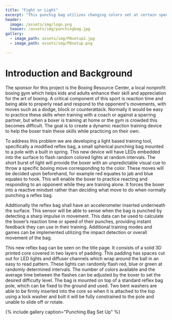 ```yaml
---
title: "Fight or Light"
excerpt: "This punchig bag utilizes changing colors set at certain speeds to train boxing reflexes"
header:
  image: /assets/img/logo.png
  teaser: /assets/img/punchingbag.jpg
gallery:
  - image_path: assets/img/PBsetup2.jpg
  - image_path: assets/img/PBsetup.png
 
---
```


# Introduction and Background
The sponsor for this project is the Boxing Resource Center, a local nonprofit boxing gym which helps kids and adults enhance their skill and appreciation for the art of boxing.  A critical component of this sport is reaction time and being able to properly read and respond to the opponent's movements, with moves such as a dodge, block or counterattack.  Normally it would be easy to practice these skills when training with a coach or against a sparring partner, but when a boxer is training at home or the gym is crowded this becomes difficult.  The goal is to create a dynamic reaction training device to help the boxer train these skills while practicing on their own.

To address this problem we are developing a light based training tool, specifically a modified reflex bag, a small spherical punching bag mounted to a pole with a built in spring.  This new device will have LEDs embedded into the surface to flash random colored lights at random intervals.  The short burst of light will provide the boxer with an unpredictable visual cue to throw a specific boxing move corresponding to the color.  These moves will be decided upon beforehand, for example red equates to jab and blue equates to hook.  This will enable the boxer to practice reacting and responding to an opponent while they are training alone.  It forces the boxer into a reactive mindset rather than deciding what move to do when normally punching a reflex bag.

Additionally the reflex bag shall have an accelerometer inserted underneath the surface.  This sensor will be able to sense when the bag is punched by detecting a sharp impulse in movement.  This data can be used to calculate the boxer’s reaction time or speed of their punches, providing instant feedback they can use in their training.  Additional training modes and games can be implemented utilizing the impact detection or overall movement of the bag. 
	
This new reflex bag can be seen on the title page. It consists of a solid 3D printed core covered in two layers of padding.  This padding has spaces cut out for LED lights and diffuser channels which wrap around the ball in an easy to read pattern.  These lights can randomly flash red, blue or green at randomly determined intervals.  The number of colors available and the average time between the flashes can be adjusted by the boxer to set the desired difficulty level.  The bag is mounted on top of a standard reflex bag pole, which can be fixed to the ground and used.  Two bent washers are able to be firmly inserted into the core so when it is attached to the top using a lock washer and bolt it will be fully constrained to the pole and unable to slide off or rotate.



{% include gallery caption="Punching Bag Set Up" %}
